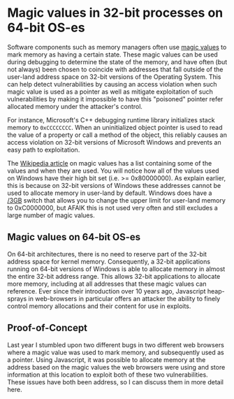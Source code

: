 Magic values in 32-bit processes on 64-bit OS-es
================================================

Software components such as memory managers often use [magic values][] to mark
memory as having a certain state. These magic values can be used during
debugging to determine the state of the memory, and have often (but not always)
been chosen to coincide with addresses that fall outside of the user-land
address space on 32-bit versions of the Operating System. This can help detect
vulnerabilities by causing an access violation when such magic value is used as
a pointer as well as mitigate exploitation of such vulnerabilities by making it
impossible to have this "poisoned" pointer refer allocated memory under the
attacker's control.

For instance, Microsoft's C++ debugging runtime library initializes stack
memory to `0xCCCCCCCC`. When an uninitialized object pointer is used to read
the value of a property or call a method of the object, this reliably causes an
access violation on 32-bit versions of Microsoft Windows and prevents an easy
path to exploitation.

The [Wikipedia article][] on magic values has a list containing some of the
values and when they are used. You will notice how all of the values used on
Windows have their high bit set (i.e. >= 0x80000000). As explain earlier, this
is because on 32-bit versions of Windows these addresses cannot be used to
allocate memory in user-land by default. Windows does have a [/3GB][] switch
that allows you to change the upper limit for user-land memory to 0xC0000000,
but AFAIK this is not used very often and still excludes a large number of
magic values.

Magic values on 64-bit OS-es
----------------------------
On 64-bit architectures, there is no need to reserve part of the 32-bit address
space for kernel memory. Consequently, a 32-bit applications running on 64-bit
versions of Windows is able to allocate memory in almost the entire 32-bit
address range. This allows 32-bit applications to allocate more memory, 
including at all addresses that these magic values can reference. Ever since
their introduction over 10 years ago, Javascript heap-sprays in web-browsers in
particular offers an attacker the ability to finely control memory allocations
and their content for use in exploits.

Proof-of-Concept
----------------
Last year I stumbled upon two different bugs in two different web browsers
where a magic value was used to mark memory, and subsequently used as a
pointer. Using Javascript, it was possible to allocate memory at the address
based on the magic values the web browsers were using and store information at
this location to exploit both of these two vulnerabilities. These issues have
both been address, so I can discuss them in more detail here.

[magic values]: https://en.wikipedia.org/wiki/Magic_number_%28programming%29#Magic_debug_values
[Wikipedia article]: https://en.wikipedia.org/wiki/Magic_number_%28programming%29#Magic_debug_values
[/3GB]: https://technet.microsoft.com/en-us/library/bb124810%28v=exchg.65%29.aspx

